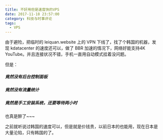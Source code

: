 ```yaml
---
title: 不好用但是速度快的VPS
date: 2017-11-18 23:57:00
category: 科技与时事评论
tags:
  - VPS
---
```


由于避险，把临时的 leiquan.website 上的 VPN 下线了，找了个韩国的机器，发现 kdatacenter 的速度还可以，做了 BBR 加速的情况下，网络好能支持4K YouTube。并且连接状况不错，手机一直用自动模式挂着没问题。

但是：

<!--more-->

##### 竟然没有后台控制面板

##### 竟然没有流量统计

##### 竟然是手工安装系统，还要等待两小时

也真是醉了~~~

之前就听说过韩国的速度可以，但是就是价钱贵，以前日本的也能用，现在日本是大量沦陷，只有韩国的了。
